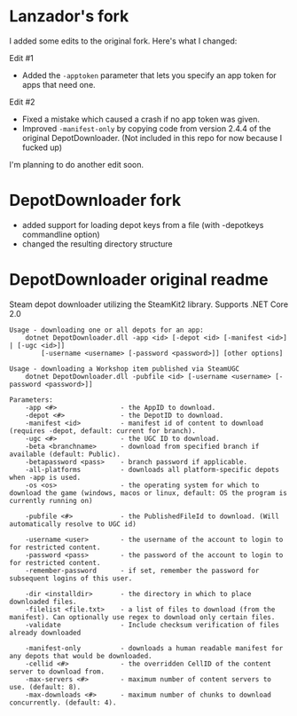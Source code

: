 Lanzador's fork
===============

I added some edits to the original fork. Here's what I changed:

Edit #1

 * Added the `-apptoken` parameter that lets you specify an app token for apps that need one.

Edit #2

 * Fixed a mistake which caused a crash if no app token was given.
 * Improved `-manifest-only` by copying code from version 2.4.4 of the original DepotDownloader. (Not included in this repo for now because I fucked up)

I'm planning to do another edit soon.

DepotDownloader fork
===============

* added support for loading depot keys from a file (with -depotkeys commandline option)
* changed the resulting directory structure


DepotDownloader original readme
===============

Steam depot downloader utilizing the SteamKit2 library. Supports .NET Core 2.0

```
Usage - downloading one or all depots for an app:
	dotnet DepotDownloader.dll -app <id> [-depot <id> [-manifest <id>] | [-ugc <id>]]
		[-username <username> [-password <password>]] [other options]

Usage - downloading a Workshop item published via SteamUGC
	dotnet DepotDownloader.dll -pubfile <id> [-username <username> [-password <password>]]

Parameters:
	-app <#>				- the AppID to download.
	-depot <#>				- the DepotID to download.
	-manifest <id>			- manifest id of content to download (requires -depot, default: current for branch).
	-ugc <#>				- the UGC ID to download.
	-beta <branchname>		- download from specified branch if available (default: Public).
	-betapassword <pass>	- branch password if applicable.
	-all-platforms			- downloads all platform-specific depots when -app is used.
	-os <os>				- the operating system for which to download the game (windows, macos or linux, default: OS the program is currently running on)

	-pubfile <#>			- the PublishedFileId to download. (Will automatically resolve to UGC id)

	-username <user>		- the username of the account to login to for restricted content.
	-password <pass>		- the password of the account to login to for restricted content.
	-remember-password		- if set, remember the password for subsequent logins of this user.

	-dir <installdir>		- the directory in which to place downloaded files.
	-filelist <file.txt>	- a list of files to download (from the manifest). Can optionally use regex to download only certain files.
	-validate				- Include checksum verification of files already downloaded

	-manifest-only			- downloads a human readable manifest for any depots that would be downloaded.
	-cellid <#>				- the overridden CellID of the content server to download from.
	-max-servers <#>		- maximum number of content servers to use. (default: 8).
	-max-downloads <#>		- maximum number of chunks to download concurrently. (default: 4).
```
